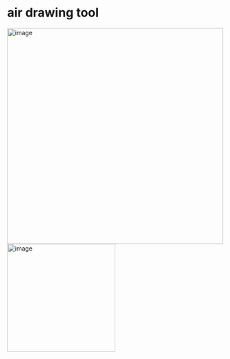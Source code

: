 # air drawing tool
<img width="500" alt="image" src="https://github.com/user-attachments/assets/5abb0407-aebe-45b6-8acb-d07ce2f50f96" /> <img width="250" alt="image" src="https://github.com/user-attachments/assets/fafae8d8-5135-417f-b504-4360c4fd59b1" />

